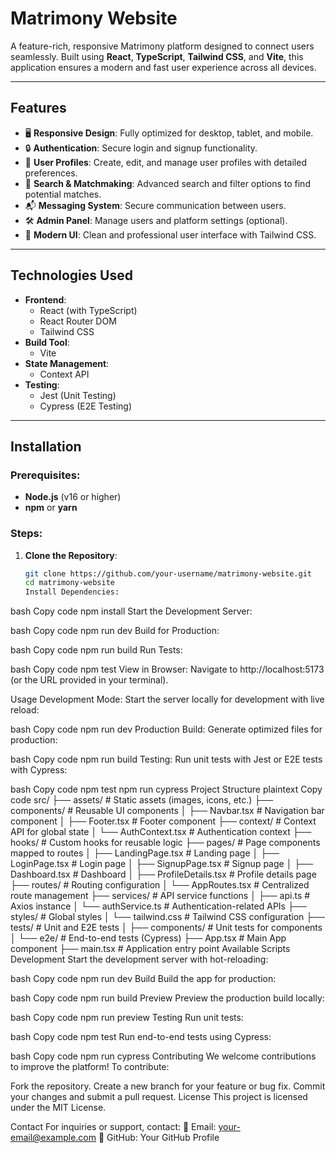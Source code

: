 # Matrimony Website

A feature-rich, responsive Matrimony platform designed to connect users seamlessly. Built using **React**, **TypeScript**, **Tailwind CSS**, and **Vite**, this application ensures a modern and fast user experience across all devices.

---

## Features

- 🖥️ **Responsive Design**: Fully optimized for desktop, tablet, and mobile.
- 🔒 **Authentication**: Secure login and signup functionality.
- 👫 **User Profiles**: Create, edit, and manage user profiles with detailed preferences.
- 🔎 **Search & Matchmaking**: Advanced search and filter options to find potential matches.
- 📬 **Messaging System**: Secure communication between users.
- 🛠️ **Admin Panel**: Manage users and platform settings (optional).
- 🎨 **Modern UI**: Clean and professional user interface with Tailwind CSS.

---

## Technologies Used

- **Frontend**:
  - React (with TypeScript)
  - React Router DOM
  - Tailwind CSS
- **Build Tool**:
  - Vite
- **State Management**:
  - Context API
- **Testing**:
  - Jest (Unit Testing)
  - Cypress (E2E Testing)

---

## Installation

### Prerequisites:
- **Node.js** (v16 or higher)
- **npm** or **yarn**

### Steps:

1. **Clone the Repository**:
   ```bash
   git clone https://github.com/your-username/matrimony-website.git
   cd matrimony-website
   Install Dependencies:
   ```

bash
Copy code
npm install
Start the Development Server:

bash
Copy code
npm run dev
Build for Production:

bash
Copy code
npm run build
Run Tests:

bash
Copy code
npm test
View in Browser: Navigate to http://localhost:5173 (or the URL provided in your terminal).

Usage
Development Mode:
Start the server locally for development with live reload:

bash
Copy code
npm run dev
Production Build:
Generate optimized files for production:

bash
Copy code
npm run build
Testing:
Run unit tests with Jest or E2E tests with Cypress:

bash
Copy code
npm test
npm run cypress
Project Structure
plaintext
Copy code
src/
├── assets/ # Static assets (images, icons, etc.)
├── components/ # Reusable UI components
│ ├── Navbar.tsx # Navigation bar component
│ ├── Footer.tsx # Footer component
├── context/ # Context API for global state
│ └── AuthContext.tsx # Authentication context
├── hooks/ # Custom hooks for reusable logic
├── pages/ # Page components mapped to routes
│ ├── LandingPage.tsx # Landing page
│ ├── LoginPage.tsx # Login page
│ ├── SignupPage.tsx # Signup page
│ ├── Dashboard.tsx # Dashboard
│ ├── ProfileDetails.tsx # Profile details page
├── routes/ # Routing configuration
│ └── AppRoutes.tsx # Centralized route management
├── services/ # API service functions
│ ├── api.ts # Axios instance
│ └── authService.ts # Authentication-related APIs
├── styles/ # Global styles
│ └── tailwind.css # Tailwind CSS configuration
├── tests/ # Unit and E2E tests
│ ├── components/ # Unit tests for components
│ └── e2e/ # End-to-end tests (Cypress)
├── App.tsx # Main App component
├── main.tsx # Application entry point
Available Scripts
Development
Start the development server with hot-reloading:

bash
Copy code
npm run dev
Build
Build the app for production:

bash
Copy code
npm run build
Preview
Preview the production build locally:

bash
Copy code
npm run preview
Testing
Run unit tests:

bash
Copy code
npm test
Run end-to-end tests using Cypress:

bash
Copy code
npm run cypress
Contributing
We welcome contributions to improve the platform! To contribute:

Fork the repository.
Create a new branch for your feature or bug fix.
Commit your changes and submit a pull request.
License
This project is licensed under the MIT License.

Contact
For inquiries or support, contact:
📧 Email: your-email@example.com
📍 GitHub: Your GitHub Profile

